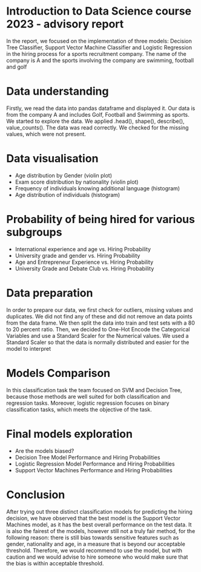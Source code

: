 # Introduction to Data Science course 2023 - advisory report
In the report, we focused on the implementation of three 
models: Decision Tree Classifier, Support Vector Machine Classifier and Logistic 
Regression in the hiring process for a sports recruitment company. The name of 
the company is A and the sports involving the company are swimming, football and 
golf
# Data understanding
Firstly, we read the data into pandas dataframe and displayed it. Our data is from 
the company A and includes Golf, Football and Swimming as sports. We started to 
explore the data. We applied .head(), shape(), describe(), value_counts(). The 
data was read correctly. We checked for the missing values, which were not 
present.
# Data visualisation
- Age distribution by Gender (violin plot)
- Exam score distribution by nationality (violin plot)
- Frequency of individuals knowing additional language (histogram)
- Age distribution of individuals (histogram)
# Probability of being hired for various subgroups
- International experience and age vs. Hiring Probability 
- University grade and gender vs. Hiring Probability
- Age and Entrepreneur Experience vs. Hiring Probability
- University Grade and Debate Club vs. Hiring Probability
# Data preparation
In order to prepare our data, we first check for outliers, missing values and 
duplicates. We did not find any of these and did not remove an data points from 
the data frame. We then split the data into train and test sets with a 80 to 20 
percent ratio.
Then, we decided to One-Hot Encode the Categorical Variables and use a 
Standard Scaler for the Numerical values. We used a Standard Scaler so that the 
data is normally distributed and easier for the model to interpret
# Models Comparison
In this classification task the team focused on SVM
and Decision Tree, because those methods are well
suited for both classification and regression tasks.
Moreover, logistic regression focuses on binary
classification tasks, which meets the objective of the
task.

# Final models exploration
- Are the models biased?
- Decision Tree Model Performance and Hiring Probabilities
- Logistic Regression Model Performance and Hiring Probabilities
- Support Vector Machines Performance and Hiring Probabilities
# Conclusion
After trying out three distinct classification models for predicting the hiring 
decision, we have observed that the best model is the Support Vector Machines 
model, as it has the best overall performance on the test data. It is also the fairest 
of the models, however still not a truly fair method, for the following reason: there 
is still bias towards sensitive features such as gender, nationality and age, in a 
measure that is beyond our acceptable threshold. Therefore, we would recommend to use the model, but with caution and we would advise to hire someone who would make sure that the bias is within acceptable threshold.
